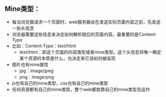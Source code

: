 ## Mine类型：
- 每当浏览器请求一个页面时，web服务器会在发送实际页面内容之前，先发送一些头信息
- 浏览器需要这些信息来决定如何解析随后的页面内容。最重要的是Content-Type
- 比如：Content-Type：text/html
    - text/html：即这个页面的内容类型或者mine类型。这个头信息将唯一确定某个资源的本质是什么，也决定来它该如何被呈现
- 图片也有mine属性
    - jpg：image/jpeg
    - png：image/png
- js也有自己的mine类型，css也有自己的mine类型
- 任何资源都有自己的mine类型，整个web都依靠自己的mine类型去运作


